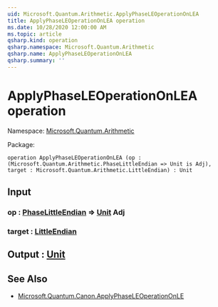 ```yaml
---
uid: Microsoft.Quantum.Arithmetic.ApplyPhaseLEOperationOnLEA
title: ApplyPhaseLEOperationOnLEA operation
ms.date: 10/28/2020 12:00:00 AM
ms.topic: article
qsharp.kind: operation
qsharp.namespace: Microsoft.Quantum.Arithmetic
qsharp.name: ApplyPhaseLEOperationOnLEA
qsharp.summary: ''
---
```


# ApplyPhaseLEOperationOnLEA operation

Namespace: [Microsoft.Quantum.Arithmetic](xref:Microsoft.Quantum.Arithmetic)

Package: [](https://nuget.org/packages/)




```qsharp
operation ApplyPhaseLEOperationOnLEA (op : (Microsoft.Quantum.Arithmetic.PhaseLittleEndian => Unit is Adj), target : Microsoft.Quantum.Arithmetic.LittleEndian) : Unit
```


## Input

### op : [PhaseLittleEndian](xref:Microsoft.Quantum.Arithmetic.PhaseLittleEndian) => [Unit](xref:microsoft.quantum.lang-ref.unit) Adj




### target : [LittleEndian](xref:Microsoft.Quantum.Arithmetic.LittleEndian)





## Output : [Unit](xref:microsoft.quantum.lang-ref.unit)



## See Also

- [Microsoft.Quantum.Canon.ApplyPhaseLEOperationOnLE](xref:Microsoft.Quantum.Canon.ApplyPhaseLEOperationOnLE)